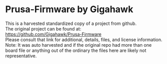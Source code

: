 
# Prusa-Firmware by Gigahawk  
This is a harvested standardized copy of a project from github.  
The original project can be found at:  
https://github.com/Gigahawk/Prusa-Firmware  
Please consult that link for additional, details, files, and license information.  
Note: It was auto harvested and if the original repo had more than one board file or anything out of the ordinary the files here are likely not representative.  
    
